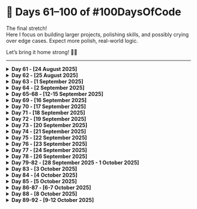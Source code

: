 # 📙 Days 61–100 of #100DaysOfCode

The final stretch!  
Here I focus on building larger projects, polishing skills, and possibly crying over edge cases. Expect more polish, real-world logic.

Let’s bring it home strong! 💪🎯

---

<details>
<summary><strong>Day 61 - [24 August 2025]</strong></summary>

**Topic:** Exploring the modern JavaScript development workflow and how all the moving pieces fit together.

**What I Learnt:**

- **Webpack**: Bundling modules, assets, and setting up dev workflow
- **Babel**: Transpiling modern ES6+ JavaScript into browser-friendly code
- **Sass**: Writing cleaner, more maintainable CSS with variables & nesting
- **ESLint + Prettier**:
  - ESLint for code quality and catching errors
  - Prettier for automatic code formatting
  - How they complement each other in dev setup

📅 **Progress:** Day 61/100 complete — today was all about the “tools behind the code.” 🔧

</details>

<details>
<summary><strong>Day 62 - [25 August 2025]</strong></summary>

**Topic:** A quick revision session on **asynchronous JavaScript** (callbacks, promises, event loop, etc.), followed by an important announcement.

**What I Learnt:**

- Revised key async JS concepts for better retention.
- No major coding or project work today.
- Preparing for **IIT Madras BS in Data Science and Applications** end-term exam on **31st August**.

**Break Notice**  
I’ll be taking a short break from **#100DaysOfCode** until **31st August** to focus on exam prep.  
🚀 I’ll resume fresh on **1st September** with more energy and consistency!

📅 **Progress:** Day 62/100 complete — async JS revised, exams ahead, code journey continues soon.

</details>

<details>
<summary><strong>Day 63 - [1 September 2025]</strong></summary>

**Topic:** Promises polished, API doors unlocked, and async/await just entered the chat. 🚪✨

**What I Did:**

- Revised **JavaScript Promises** and refreshed my understanding of how `.then()` and `.catch()` work.
- Took the first step into the world of **APIs** — learning how they act as bridges for data exchange.
- Got introduced to **async/await**, a cleaner way to write asynchronous code compared to promise chaining.

✅ Slow but steady — async world, here I come!

</details>

<details>
<summary><strong>Day 64 - [2 September 2025]</strong></summary>

**Topic:** Async/await leveled up, APIs unlocked — now coding with GIFs and weather vibes. 🌦️😂

**What I Did:**

- Dived deeper into **async/await** — really understood how it simplifies working with asynchronous code.
- Started working with **APIs** in practice.
  - Played around with the **Giphy API** to fetch and display GIFs.
  - Experimented with the **Visual Crossing Weather API** to pull real-time weather data.

✅ From GIFs to forecasts — async/await makes the future look bright _and_ funny.

</details>

<details>
<summary><strong>Day 65-68 - [12-15 September 2025]</strong></summary>

**Topic:** From data to design — building **Zephyr**, a modern weather app 🌤️

**What I Did:**

Over four days, I built **Zephyr**, a responsive weather app powered by **Open-Meteo APIs** and **WeatherAPI.com**. It provides **real-time weather**, a **5-day forecast**, sunrise/sunset times, wind/humidity/UV highlights, and a clean hero section with background states. Built entirely with **vanilla JavaScript**, **Webpack**, and **date-fns**, with modular ES modules, error states, and unit toggling.

- Live: [`https://devxsameer.github.io/zephyr/`](https://devxsameer.github.io/zephyr/)
- Repo: [`https://github.com/devxsameer/zephyr`](https://github.com/devxsameer/zephyr)

</details>

<details>
<summary><strong>Day 69 - [16 September 2025]</strong></summary>

**Topic:** Dipped my toes into **Computer Science fundamentals** today — a crash course in algorithms, data structures, and recursion. Spoiler: recursion is like Inception, but with functions. 🌀

**What I Did:**

- Got a **brief introduction to CS concepts** through The Odin Project.
- Learned about **algorithms** and **data structures** — the building blocks of efficient code.
- Focused heavily on **recursion**, practicing different problems to get a solid grasp.

✅ Closing Day 69 with a good foundation in core CS principles and a new appreciation for recursion magic.

</details>

<details>
<summary><strong>Day 70 - [17 September 2025]</strong></summary>

**Topic:** Wrapped up the recursion project and spent today diving into **time complexity, space complexity, and Big O notation** — the real tools for measuring algorithm efficiency.

**What I Did:**

- ✅ Finished the **Recursion Project** (Fibonacci & Merge Sort).
- 📚 Studied **time complexity** (how fast algorithms grow with input size).
- 📚 Studied **space complexity** (how much memory algorithms consume).
- 🔍 Explored **Big O notation** in detail.
- Briefly touched on asymptotic notations (**Ω**, **Θ**) but main focus was on Big O.

</details>

<details>
<summary><strong>Day 71 - [18 September 2025]</strong></summary>

**Topic:** Today I completed the **Linked List Project** from The Odin Project!  
Not only did I implement all the required methods, but I also tackled the **extra credit challenges** and pushed everything to a clean GitHub repo.

**What I Did:**

- Implemented a **singly linked list** in JavaScript
- Added methods: append, prepend, size, head, tail, at, pop, contains, find, toString
- Completed **extra credit**: insertAt, removeAt
- Cleaned up the repo and pushed to GitHub

</details>

<details>
<summary><strong>Day 72 - [19 September 2025]</strong></summary>

**Topic:** Cracking the code of HashMaps & HashSets 🗂️

**What I Did:**

- Implemented a **HashMap** in JavaScript with:
  - `set`, `get`, `has`, `remove`, `clear`, `keys`, `values`, `entries`
  - Automatic **resizing** when the load factor exceeded `0.75`
- Built a **HashSet** that ensures unique values with:
  - `add`, `has`, `remove`, `clear`, `values`
- Added demo usage to test all methods.
- Documented the project with a detailed README.

</details>

<details>
<summary><strong>Day 73 - [20 September 2025]</strong></summary>

**Topic:** DSA Implementation 🗂️

**What I Learnt:**

- Reinforced my understanding of **trees** and **graph algorithms**.
- BFS is a real hero for shortest paths 🦸‍♂️.
- Practiced connecting **algorithm logic** with **UI visualization**.
- Today was all about mixing **theory with practical coding fun**.

</details>

<details>
<summary><strong>Day 74 - [21 September 2025]</strong></summary>

**Topic:** Today I put my data structures on pause and went spelunking into the world of **Git**.

**What I Learnt:**

- Git is more than just `git add . && git commit -m "done"`.
- **Rebase** is amazing for history cleanup — but also a loaded gun 🔫.
- **Reset** can rescue or wreck, depending on how you use it.
- Understanding how Git tracks everything under the hood makes debugging much easier.

</details>

<details>
<summary><strong>Day 75 - [22 September 2025]</strong></summary>

**Topic:** Git Remotes & Real-World Git Workflows

**What I Did/Learned:**

- Explored **Working with Remotes**:  
  • How to add and manage multiple remotes (`origin`, `upstream`) for forks and the main repo.
  • Safety and risks of history-changing commands when pushing to remotes (e.g., force-push).

- Finished **Using Git in the Real World**:  
  • Proper workflows for collaborating via GitHub: forks, feature branches, pull requests.  
  • What makes a good commit message and how it helps when working with other developers or open source.  
  • How to fetch upstream changes, keep local branches up to date, and safely merge.

</details>

<details>
<summary><strong>Day 76 - [23 September 2025]</strong></summary>

**Topic:** Today I worked through The Odin Project’s _Testing Basics_ lesson and got hands-on with the fundamentals of TDD and writing simple tests with Jest.

**What I Did/Learned:**

- What TDD is: writing tests _before_ writing the code to satisfy them.
- Set up Jest and ran basic test suites.
- Explored Jest matchers (e.g. `toEqual`, `toBe`, etc.) and how to assert behavior.
- Reflected on benefits of TDD: better code design, fewer bugs, more confidence making changes.

</details>

<details>
<summary><strong>Day 77 - [24 September 2025]</strong></summary>

**Topic:** Today I completed the **Testing Practice Project** from [The Odin Project](https://www.theodinproject.com/lessons/node-path-javascript-testing-practice).

**What I Did/Learned:**

- Practiced **unit testing** with proper structure (`describe` + `test`).
- Strengthened **TDD mindset** by writing tests before implementation.
- Handled edge cases:
  - Empty strings
  - Empty arrays
  - Division by zero
  - Negative Caesar Cipher shifts

</details>

<details>
<summary><strong>Day 78 - [26 September 2025]</strong></summary>

**Topic:** More Testing & Clean Code

**What I Did/Learned:**

- Completed The Odin Project’s **More Testing** lesson.
- Explored **isolation in tests** — ensuring one function’s tests don’t depend on another’s behavior.
- Learned about **tightly coupled code** and why it’s harder to test.
- Understood **pure functions** — functions that, given the same input, always return the same output and have no side effects.
- Studied **mocking**: how to create fake implementations of dependencies so you can test units in isolation.

</details>

<details>
<summary><strong>Day 79-82 - [28 September 2025 - 1 October 2025]</strong></summary>

**Topic:** The ocean called… it wanted me to sink ships for four straight days.  
So here we are — a full Battleship game, coded, tested, and ready to wage naval warfare.

**What I Did/Learned:**

- Test-Driven Development (Jest) for all core logic.
- Computer AI with target queue for follow-up attacks.
- Clean separation of game logic (modules) vs UI (Render & DOM).
- Accessibility: aria-labels, keyboard navigation.
- Typed.js for fun, animated battle messages.
- Learned **a LOT** about testing, debugging, and patience. (Debugging the AI was like teaching a toddler not to eat crayons.)
  .

</details>

<details>
<summary><strong>Day 83 - [3 October 2025]</strong></summary>

**Topic:** Advanced CSS Animations — Transitions, Transforms & Keyframes

**What I Did/Learned:**

- Completed the **Transitions** lesson:  
  Understood how to animate changes of CSS properties using `transition-property`, `transition-duration`, `timing-function`, and `delay`.
- Worked through the **Transforms** lesson:  
  Learned how to apply 2D/3D transforms (translate, rotate, scale, skew) and chain multiple transforms together.

- Finished the **Keyframes / Animations** lesson:  
  Explored how animations differ from transitions, how to configure animation properties, and how to define `@keyframes` for sequencing.

</details>

<details>
<summary><strong>Day 84 - [4 October 2025]</strong></summary>

**Topic:** Web Accessibility & CS50 Python PSet4

**What I Did/Learned:**

- Completed all lessons in The Odin Project’s **Accessibility** section (under Advanced HTML & CSS)

  - Covered semantic HTML, keyboard navigation, WAI-ARIA attributes, accessible colors, and contrast ratios.
  - Learned how to audit webpages for accessibility and adhere to WCAG principles (POUR: Perceivable, Operable, Understandable, Robust).
  - Practiced making sites more usable for people with disabilities and situational limitations.

- Solved **CS50P Problem Set 4** (Week 4 of CS50’s Introduction to Programming with Python)

</details>

<details>
<summary><strong>Day 85 - [5 October 2025]</strong></summary>

**Topic:** Responsive Design Mastery

**What I Did/Learned:**

- Completed nearly all the **Responsive Design** lessons in The Odin Project’s Advanced HTML & CSS curriculum (except the homepage project).
- Studied:

  - **Responsive Images** (srcset, sizes, art direction)
  - **Media Queries** for layout breakpoints
  - Natural responsiveness: fluid layouts, relative units
  - How to combine flexible grids, fluid images, and breakpoints for truly adaptive designs

- Prepared to start building the **Homepage Project**, applying all these responsive techniques in a real-world layout.

</details>

<details>
<summary><strong>Day 86-87 - [6-7 October 2025]</strong></summary>

**Topic:**
The last two days were a combo of **creativity and curiosity** — I wrapped up my custom **Homepage Project** (a fully responsive, accessible portfolio page) and dove headfirst into **React** through The Odin Project’s “React Introduction” lessons.

**What I Did/Learned:**

✅ Completed **Responsive Homepage Project**  
✅ Finished **Accessibility Lessons**  
✅ Started & completed **React Introduction Lessons**  
🔥 Setup **Vite + React** for the first time  
🎯 Next up: Diving deeper into **React components and props**

</details>

<details>
<summary><strong>Day 88 - [8 October 2025]</strong></summary>

**Topic:**
React Deep Dive + Tailwind Transformation

**What I Did/Learned:**

- Practiced implementing **stateful React components** and dynamic UI rendering.
- Experimented with **conditional rendering** and list rendering using `.map()`.
- Focused on **component communication** through props and lifted state for data flow management.
- Began learning **Tailwind CSS** — explored the documentation, installed and configured it.
- **Converted my existing Homepage project’s CSS** into Tailwind, replacing traditional CSS with utility classes for cleaner, faster, and responsive design.

</details>

<details>
<summary><strong>Day 89-92 - [9-12 October 2025]</strong></summary>

**Topic:**  
Building **DevProfile** — A Dynamic Resume Builder

**What I Built:**

- 🧩 **Live Resume Editor** — Added editable sections for Experience, Education, Projects, and Skills.
- 🎨 **Theme Customization** — Implemented modern accent-color themes using Tailwind.
- 🧾 **PDF Export Feature** — Integrated high-quality PDF generation for one-click download.
- 📱 **Responsive Design** — Optimized layout for desktop, tablet, and mobile views.
- 🧠 **State Management** — Used React hooks (`useState`, `useEffect`) for dynamic updates.
- ⚙️ **Clean Code Setup** — Configured Prettier + ESLint for linting and auto-formatting.

**⏰ Duration:** 4 Days (Day 89 → Day 92)  
**🔥 Project Complete!**  
**Made with ❤️ using React + Vite + Tailwind CSS**

</details>
